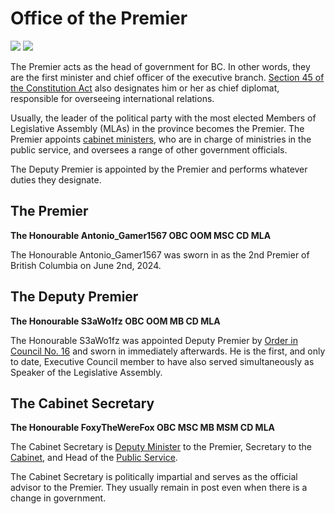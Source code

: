 # Office of the Premier

<aside>
<div class="social-icons">
<a href="https://discord.gg/45JDY7jFGg" target="_blank"><img src="/img/discord.png" class="social-icon" /></a>
<a href="https://social.bcrbx.com/@BCGovNews" target="_blank"><img src="/img/mastodon.png" class="social-icon" /></a>
</div>
</aside>

The Premier acts as the head of government for BC. In other words, they are the first minister and chief officer of the executive branch. [Section 45 of the Constitution Act](https://github.com/British-Columbia/Kings-Printer/blob/main/Laws/Constitution%20Act/Consolidated.md#office-of-premier) also designates him or her as chief diplomat, responsible for overseeing international relations.

Usually, the leader of the political party with the most elected Members of Legislative Assembly (MLAs) in the province becomes the Premier. The Premier appoints [cabinet ministers](/gov/cabinet), who are in charge of ministries in the public service, and oversees a range of other government officials.

The Deputy Premier is appointed by the Premier and performs whatever duties they designate.

## The Premier

**The Honourable Antonio_Gamer1567 OBC OOM MSC CD MLA**

The Honourable Antonio_Gamer1567 was sworn in as the 2nd Premier of British Columbia on June 2nd, 2024.

## The Deputy Premier

**The Honourable S3aWo1fz OBC OOM MB CD MLA**

The Honourable S3aWo1fz was appointed Deputy Premier by [Order in Council No. 16](https://github.com/British-Columbia/Kings-Printer/blob/main/Orders%20in%20Council/2024-0016.pdf) and sworn in immediately afterwards. He is the first, and only to date, Executive Council member to have also served simultaneously as Speaker of the Legislative Assembly.

## The Cabinet Secretary

**The Honourable FoxyTheWereFox OBC MSC MB MSM CD MLA**

The Cabinet Secretary is [Deputy Minister](/gov/cabinet/deputy-ministers) to the Premier, Secretary to the [Cabinet](/gov/cabinet), and Head of the [Public Service](/gov/public-service).

The Cabinet Secretary is politically impartial and serves as the official advisor to the Premier. They usually remain in post even when there is a change in government.
